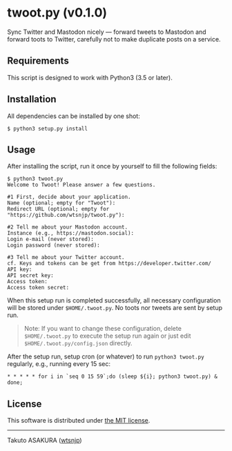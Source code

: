 # twoot.py (v0.1.0)

Sync Twitter and Mastodon nicely ― forward tweets to Mastodon and forward toots to Twitter, carefully not to make duplicate posts on a service.

## Requirements

This script is designed to work with Python3 (3.5 or later).

## Installation

All dependencies can be installed by one shot:

```
$ python3 setup.py install
```

## Usage

After installing the script, run it once by yourself to fill the following fields:

```
$ python3 twoot.py
Welcome to Twoot! Please answer a few questions.

#1 First, decide about your application.
Name (optional; empty for "Twoot"):
Redirect URL (optional; empty for "https://github.com/wtsnjp/twoot.py"):

#2 Tell me about your Mastodon account.
Instance (e.g., https://mastodon.social): 
Login e-mail (never stored): 
Login password (never stored):

#3 Tell me about your Twitter account.
cf. Keys and tokens can be get from https://developer.twitter.com/
API key: 
API secret key: 
Access token: 
Access token secret: 
```

When this setup run is completed successfully, all necessary configuration will be stored under `$HOME/.twoot.py`. No toots nor tweets are sent by setup run.

> Note: If you want to change these configuration, delete `$HOME/.twoot.py` to execute the setup run again or just edit `$HOME/.twoot.py/config.json` directly.

After the setup run, setup cron (or whatever) to run `python3 twoot.py` regularly, e.g., running every 15 sec:

```
* * * * * for i in `seq 0 15 59`;do (sleep ${i}; python3 twoot.py) & done;
```

## License

This software is distributed under [the MIT license](./LICENSE).

---

Takuto ASAKURA ([wtsnjp](https://github.com/wtsnjp))
